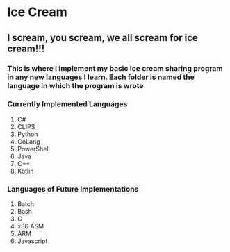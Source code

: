 # Ice Cream
## I scream, you scream, we all scream for ice cream!!!
### This is where I implement my basic ice cream sharing program in any new languages I learn.  Each folder is named the language in which the program is wrote
### Currently Implemented Languages
1. C#
2. CLIPS
3. Python
4. GoLang
5. PowerShell
6. Java
7. C++
8. Kotlin
### Languages of Future Implementations
1. Batch
2. Bash
3. C
4. x86 ASM
5. ARM
6. Javascript

